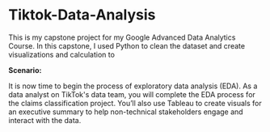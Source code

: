 # Tiktok-Data-Analysis

This is my capstone project for my Google Advanced Data Analytics Course. In this capstone, I used Python to clean the dataset and create visualizations and calculation to

**Scenario:**

It is now time to begin the process of exploratory data analysis (EDA). As a data analyst on TikTok's data team, you will complete the EDA process for the claims classification project. You’ll also use Tableau to create visuals for an executive summary to help non-technical stakeholders engage and interact with the data.
